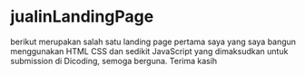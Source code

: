 # jualinLandingPage

berikut merupakan salah satu landing page pertama saya yang saya bangun menggunakan HTML CSS dan sedikit JavaScript yang dimaksudkan untuk submission di Dicoding, semoga berguna. Terima kasih
